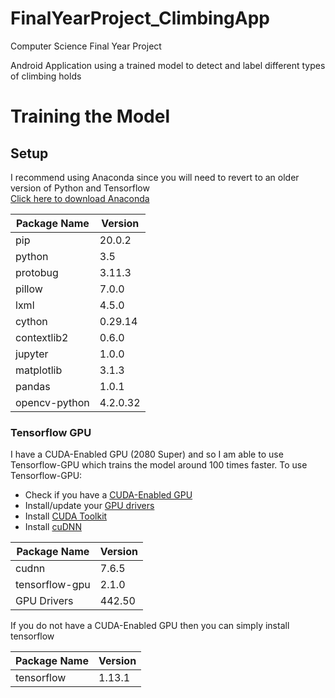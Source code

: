 # FinalYearProject_ClimbingApp
Computer Science Final Year Project

Android Application using a trained model to detect and label different types of climbing holds

# Training the Model
## Setup
I recommend using Anaconda since you will need to revert to an older version of Python and Tensorflow                                 
[Click here to download Anaconda](https://www.anaconda.com/distribution/#download-section)

| Package Name  | Version |
| ------------- | ------------- |
| pip | 20.0.2 |
| python | 3.5|
| protobug  | 3.11.3 |
| pillow  | 7.0.0 |
| lxml | 4.5.0 |
| cython | 0.29.14 |
| contextlib2 | 0.6.0 |
| jupyter | 1.0.0 |
| matplotlib | 3.1.3 |
| pandas | 1.0.1 |
| opencv-python | 4.2.0.32 |

### Tensorflow GPU
I have a CUDA-Enabled GPU (2080 Super) and so I am able to use Tensorflow-GPU which trains the model around 100 times faster.
To use Tensorflow-GPU:
- Check if you have a [CUDA-Enabled GPU](https://developer.nvidia.com/cuda-gpus)
- Install/update your [GPU drivers](https://www.nvidia.com/download/index.aspx?lang=en-us)
- Install [CUDA Toolkit](https://developer.nvidia.com/cuda-toolkit-archive)
- Install [cuDNN](https://developer.nvidia.com/cudnn)

| Package Name  | Version |
| ------------- | ------------- |
| cudnn | 7.6.5 |
| tensorflow-gpu | 2.1.0 |
| GPU Drivers| 442.50 |

If you do not have a CUDA-Enabled GPU then you can simply install tensorflow

| Package Name  | Version |
| ------------- | ------------- |
| tensorflow | 1.13.1 |

